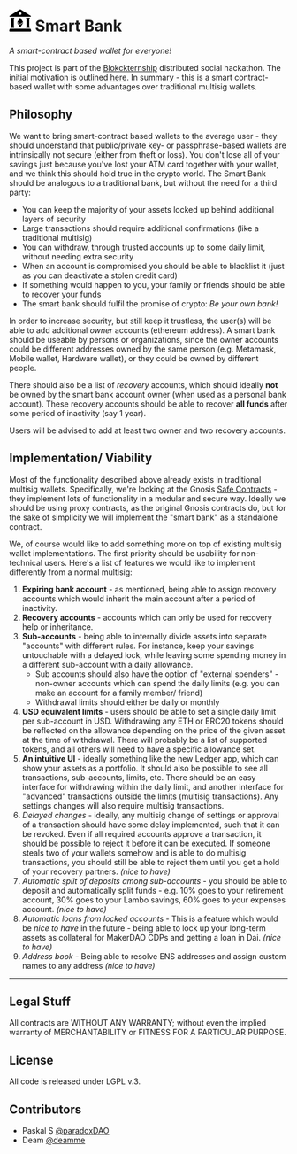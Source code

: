# <img src="./src/assets/LogoMakr_7TyJtZ.png" alt="logo" width="40px"/> Smart Bank

*A smart-contract based wallet for everyone!*

This project is part of the [Blokckternship](https://github.com/Blockternship/take-off) distributed social hackathon. The initial motivation is outlined [here](https://github.com/Blockternship/projects/issues/7). In summary - this is a smart contract-based wallet with some advantages over traditional multisig wallets.

## Philosophy

We want to bring smart-contract based wallets to the average user - they should understand that public/private key- or passphrase-based wallets are intrinsically not secure (either from theft or loss). You don't lose all of your savings just because you've lost your ATM card together with your wallet, and we think this should hold true in the crypto world. The Smart Bank should be analogous to a traditional bank, but without the need for a third party:
 
* You can keep the majority of your assets locked up behind additional layers of security
* Large transactions should require additional confirmations (like a traditional multisig)
* You can withdraw, through trusted accounts up to some daily limit, without needing extra security
* When an account is compromised you should be able to blacklist it (just as you can deactivate a stolen credit card)
* If something would happen to you, your family or friends should be able to recover your funds
* The smart bank should fulfil the promise of crypto: *Be your own bank!*

In order to increase security, but still keep it trustless, the user(s) will be able to add additional *owner* accounts (ethereum address). A smart bank should be useable by persons or organizations, since the owner accounts could be different addresses owned by the same person (e.g. Metamask, Mobile wallet, Hardware wallet), or they could be owned by different people.

There should also be a list of *recovery* accounts, which should ideally **not** be owned by the smart bank account owner (when used as a personal bank account). These recovery accounts should be able to recover **all funds** after some period of inactivity (say 1 year).

Users will be advised to add at least two owner and two recovery accounts.

## Implementation/ Viability

Most of the functionality described above already exists in traditional multisig wallets. Specifically, we're looking at the Gnosis [Safe Contracts](https://github.com/gnosis/safe-contracts) - they implement lots of functionality in a modular and secure way. Ideally we should be using proxy contracts, as the original Gnosis contracts do, but for the sake of simplicity we will implement the "smart bank" as a standalone contract. 

We, of course would like to add something more on top of  existing multisig wallet implementations. The first priority should be usability for non-technical users. Here's a list of features we would like to implement differently from a normal multisig:

1. **Expiring bank account** - as mentioned, being able to assign recovery accounts which would inherit the main account after a period of inactivity.
2. **Recovery accounts** - accounts which can only be used for recovery help or inheritance.
3. **Sub-accounts** - being able to internally divide assets into separate "accounts" with different rules. For instance, keep your savings untouchable with a delayed lock, while leaving some spending money in a different sub-account with a daily allowance.
    * Sub accounts should also have the option of "external spenders" - non-owner accounts which can spend the daily limits (e.g. you can make an account for a family member/ friend)
    * Withdrawal limits should either be daily or monthly
4. **USD equivalent limits** - users should be able to set a single daily limit per sub-account in USD. Withdrawing any ETH or ERC20 tokens should be reflected on the allowance depending on the price of the given asset at the time of withdrawal. There will probably be a list of supported tokens, and all others will need to have a specific allowance set.
5. **An intuitive UI** - ideally something like the new Ledger app, which can show your assets as a portfolio. It should also be possible to see all transactions, sub-accounts, limits, etc. There should be an easy interface for withdrawing within the daily limit, and another interface for "advanced" transactions outside the limits (multisig transactions). Any settings changes will also require multisig transactions.
6. *Delayed changes* - ideally, any multisig change of settings or approval of a transaction should have some delay implemented, such that it can be revoked. Even if all required accounts approve a transaction, it should be possible to reject it before it can be executed. If someone steals two of your wallets somehow and is able to do multisig transactions, you should still be able to reject them until you get a hold of your recovery partners. *(nice to have)*
7. *Automatic split of deposits among sub-accounts* - you should be able to deposit and automatically split funds - e.g. 10% goes to your retirement account, 30% goes to your Lambo savings, 60% goes to your expenses account. *(nice to have)*
8. *Automatic loans from locked accounts* - This is a feature which would be *nice to have* in the future - being able to lock up your long-term assets as collateral for MakerDAO CDPs and getting a loan in Dai. *(nice to have)*
9. *Address book* - Being able to resolve ENS addresses and assign custom names to any address *(nice to have)*

---

## Legal Stuff

All contracts are WITHOUT ANY WARRANTY; without even the implied warranty of MERCHANTABILITY or FITNESS FOR A PARTICULAR PURPOSE.

## License

All code is released under LGPL v.3.

## Contributors

* Paskal S [@paradoxDAO](https://github.com/paradoxDAO)
* Deam [@deamme](https://github.com/deamme)